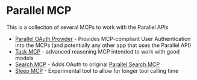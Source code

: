 # Parallel MCP

This is a colleciton of several MCPs to work with the Parallel APIs

- [Parallel OAuth Provider](parallel-oauth-provider) - Provides MCP-compliant User Authentication into the MCPs (and potentially any other app that uses the Parallel API)
- [Task MCP](task-mcp) - advanced reasoning MCP intended to work with good models
- [Search MCP](search-mcp) - Adds OAuth to original [Parallel Search MCP](https://docs.parallel.ai/features/remote-mcp)
- [Sleep MCP](sleep-mcp) - Experimental tool to allow for longer tool calling time
